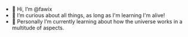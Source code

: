 - 👋 Hi, I’m @fawix
- 👀 I’m curious about all things, as long as I'm learning I'm alive!
- 🌱 Personally I’m currently learning about how the universe works in a multitude of aspects.
<!---
- 💞️ I’m looking to collaborate on ...
- 📫 How to reach me ...
--->
<!---
fawix/fawix is a ✨ special ✨ repository because its `README.md` (this file) appears on your GitHub profile.
You can click the Preview link to take a look at your changes.
--->



